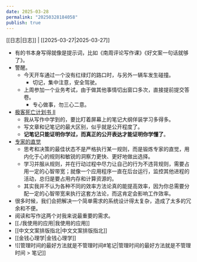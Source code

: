 ```yaml
---
date: 2025-03-28
permalink: "20250328184058"
publish: true
---
```

[[日志|日志]] | [[2025-03-27|2025-03-27]]  
- 有的书本身写得就像是提示词，比如《南周评论写作课》《好文案一句话就够了》。  
- 警醒。  
	- 今天开车通过一个没有红绿灯的路口时，与另外一辆车发生碰撞。  
		- 切记，集中注意，安全驾驶。  
	- 上周参加一个业务考试，由于做其他事情切出窗口多次，直接提前提交答卷。  
		- 专心做事，勿三心二意。  
- [极客死亡计划书 II](https://www.geedea.pro/posts/%E6%9E%81%E5%AE%A2%E6%AD%BB%E4%BA%A1%E8%AE%A1%E5%88%92%E4%B9%A6-ii/)  
	- 我从写作中学到的，要比盯着屏幕上的笔记大纲佯装学习多得多。  
	- 写文章和记笔记的最大区别，似乎就是公开程度了。  
	- **记笔记只能证明你学过，而真正的公开表达才能证明你学懂了**。  
- [专家的直觉](https://www.geedea.pro/posts/%E4%B8%93%E5%AE%B6%E7%9A%84%E7%9B%B4%E8%A7%89/)   
	- 思考和决策的最佳状态不是严格执行某一规则，而是锻炼专家的直觉，用内化于心的规则和敏锐的洞察力更快、更好地做出选择。  
	- 学习并服从规则，并在行动过程中尽力让自己的行为不违背规则，需要占用一定的心智带宽；就像一个应用程序一直在后台运行，监控其他进程的活动，总归是要占用内存和计算资源的。  
	- 其实我并不认为各种不同的效率方法论真的能提高效率，因为你总需要分配一定的心智带宽来执行这套方法论，而这肯定会影响工作效率。  
- 很多时候，我们会把解决一个简单需求的系统设计得太复杂，造成了太多的冗余和不便。  
- 阅读和写作这两个对我来说最重要的需求。  
- [[./我使用的应用|我使用的应用]]  
- [[中文文案排版指北|中文文案排版指北]]  
- [[金钱心理学|金钱心理学]]  
- ![[管理时间的最好方法就是不管理时间#笔记|管理时间的最好方法就是不管理时间 > 笔记]]  

